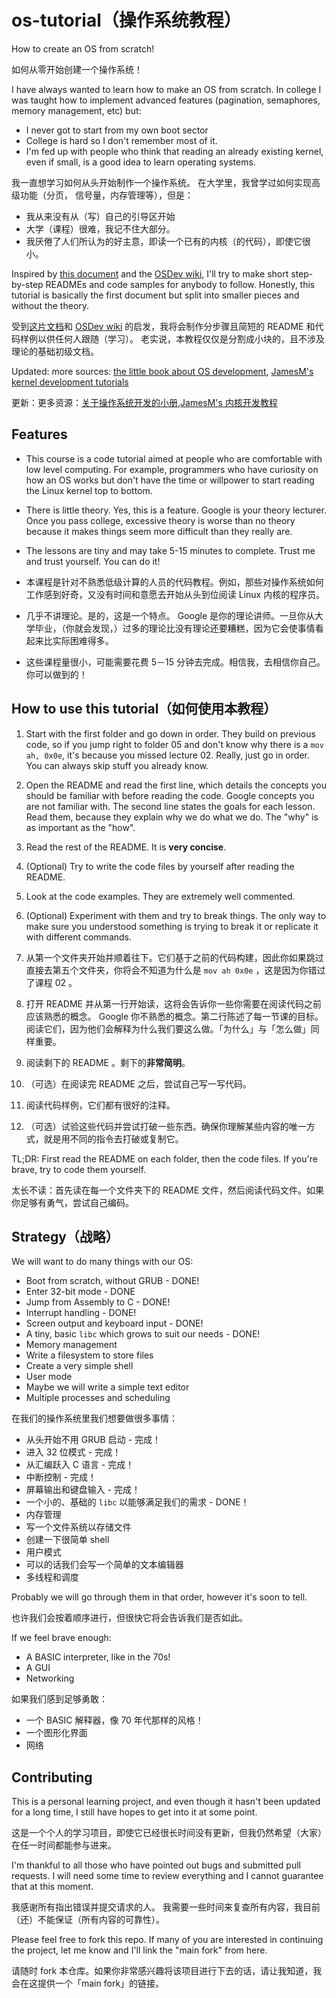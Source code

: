 os-tutorial（操作系统教程）
===========

How to create an OS from scratch!

如何从零开始创建一个操作系统！

I have always wanted to learn how to make an OS from scratch. In college I was taught
how to implement advanced features (pagination, semaphores, memory management, etc)
but:

- I never got to start from my own boot sector
- College is hard so I don't remember most of it.
- I'm fed up with people who think that reading an already existing kernel, even if small, is 
a good idea to learn operating systems.

我一直想学习如何从头开始制作一个操作系统。 在大学里，我曾学过如何实现高级功能（分页，
信号量，内存管理等），但是：

- 我从来没有从（写）自己的引导区开始
- 大学（课程）很难，我记不住大部分。
- 我厌倦了人们所认为的好主意，即读一个已有的内核（的代码），即使它很小。

Inspired by [this document](http://www.cs.bham.ac.uk/~exr/lectures/opsys/10_11/lectures/os-dev.pdf)
and the [OSDev wiki](http://wiki.osdev.org/), I'll try to make short step-by-step READMEs and
code samples for anybody to follow. Honestly, this tutorial is basically the first document but
split into smaller pieces and without the theory.

受到[这片文档](http://www.cs.bham.ac.uk/~exr/lectures/opsys/10_11/lectures/os-dev.pdf)和 [OSDev wiki](http://wiki.osdev.org/) 的启发，我将会制作分步骤且简短的 README 和代码样例以供任何人跟随（学习）。
老实说，本教程仅仅是分割成小块的，且不涉及理论的基础初级文档。

Updated: more sources: [the little book about OS development](https://littleosbook.github.io),
[JamesM's kernel development tutorials](https://web.archive.org/web/20160412174753/http://www.jamesmolloy.co.uk/tutorial_html/index.html)

更新：更多资源：[关于操作系统开发的小册](https://littleosbook.github.io),[JamesM's 内核开发教程](https://web.archive.org/web/20160412174753/http://www.jamesmolloy.co.uk/tutorial_html/index.html)


Features
--------

- This course is a code tutorial aimed at people who are comfortable with low level computing. For example,
programmers who have curiosity on how an OS works but don't have the time or willpower to start reading the Linux kernel
top to bottom.
- There is little theory. Yes, this is a feature. Google is your theory lecturer. Once you pass college, 
excessive theory is worse than no theory because it makes things seem more difficult than they really are.
- The lessons are tiny and may take 5-15 minutes to complete. Trust me and trust yourself. You can do it!



- 本课程是针对不熟悉低级计算的人员的代码教程。例如，那些对操作系统如何工作感到好奇，又没有时间和意愿去开始从头到位阅读 Linux 内核的程序员。
- 几乎不讲理论。是的，这是一个特点。 Google 是你的理论讲师。一旦你从大学毕业，（你就会发现，）过多的理论比没有理论还要糟糕，因为它会使事情看起来比实际困难得多。
- 这些课程量很小，可能需要花费 5－15 分钟去完成。相信我，去相信你自己。你可以做到的！


How to use this tutorial（如何使用本教程）
------------------------

1. Start with the first folder and go down in order. They build on previous code, so if 
you jump right to folder 05 and don't know why there is a `mov ah, 0x0e`, it's because you missed lecture 02.
Really, just go in order. You can always skip stuff you already know.
2. Open the README and read the first line, which details the concepts you should be familiar with
before reading the code. Google concepts you are not familiar with. The second line states the goals for each lesson. 
Read them, because they explain why we do what we do. The "why" is as important as the "how".
3. Read the rest of the README. It is **very concise**.
4. (Optional) Try to write the code files by yourself after reading the README.
5. Look at the code examples. They are extremely well commented.
6. (Optional) Experiment with them and try to break things. The only way to make sure you understood something is
trying to break it or replicate it with different commands.



1. 从第一个文件夹开始并顺着往下。它们基于之前的代码构建，因此你如果跳过直接去第五个文件夹，你将会不知道为什么是 `mov ah 0x0e` ，这是因为你错过了课程 02 。
2. 打开 README 并从第一行开始读，这将会告诉你一些你需要在阅读代码之前应该熟悉的概念。 Google 你不熟悉的概念。第二行陈述了每一节课的目标。阅读它们，因为他们会解释为什么我们要这么做。「为什么」与「怎么做」同样重要。
3. 阅读剩下的 README 。剩下的**非常简明**。
4. （可选）在阅读完 README 之后，尝试自己写一写代码。
5. 阅读代码样例，它们都有很好的注释。
6. （可选）试验这些代码并尝试打破一些东西。确保你理解某些内容的唯一方式，就是用不同的指令去打破或复制它。

TL;DR: First read the README on each folder, then the code files. If you're brave, try to code them yourself.

太长不读：首先读在每一个文件夹下的 README 文件，然后阅读代码文件。如果你足够有勇气，尝试自己编码。


Strategy（战略）
--------

We will want to do many things with our OS:

- Boot from scratch, without GRUB - DONE!
- Enter 32-bit mode - DONE
- Jump from Assembly to C - DONE!
- Interrupt handling - DONE!
- Screen output and keyboard input - DONE!
- A tiny, basic `libc` which grows to suit our needs - DONE!
- Memory management
- Write a filesystem to store files
- Create a very simple shell
- User mode
- Maybe we will write a simple text editor
- Multiple processes and scheduling

在我们的操作系统里我们想要做很多事情：

- 从头开始不用 GRUB 启动 - 完成！
- 进入 32 位模式 - 完成！
- 从汇编跃入 C 语言 - 完成！
- 中断控制 - 完成！
- 屏幕输出和键盘输入 - 完成！
- 一个小的、基础的 `libc` 以能够满足我们的需求 - DONE！
- 内存管理
- 写一个文件系统以存储文件
- 创建一下很简单 shell
- 用户模式
- 可以的话我们会写一个简单的文本编辑器
- 多线程和调度

Probably we will go through them in that order, however it's soon to tell.

也许我们会按着顺序进行，但很快它将会告诉我们是否如此。

If we feel brave enough:

- A BASIC interpreter, like in the 70s!
- A GUI
- Networking

如果我们感到足够勇敢：

- 一个 BASIC 解释器，像 70 年代那样的风格！
- 一个图形化界面
- 网络



Contributing
------------

This is a personal learning project, and even though it hasn't been updated for a long time, I still have hopes to get into it at some point.

这是一个个人的学习项目，即使它已经很长时间没有更新，但我仍然希望（大家）在任一时间都能参与进来。

I'm thankful to all those who have pointed out bugs and submitted pull requests. I will need some time to review everything and I cannot guarantee that at this moment.

我感谢所有指出错误并提交请求的人。 我需要一些时间来复查所有内容，我目前（还）不能保证（所有内容的可靠性）。

Please feel free to fork this repo. If many of you are interested in continuing the project, let me know and I'll link the "main fork" from here.

请随时 fork 本仓库。如果你非常感兴趣将该项目进行下去的话，请让我知道，我会在这提供一个「main fork」的链接。